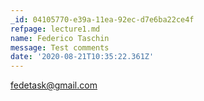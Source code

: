 ```yaml
---
_id: 04105770-e39a-11ea-92ec-d7e6ba22ce4f
refpage: lecture1.md
name: Federico Taschin
message: Test comments
date: '2020-08-21T10:35:22.361Z'
---
```

fedetask@gmail.com
